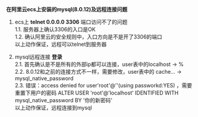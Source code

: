 **在阿里云ecs上安装的mysql(8.0.12)及远程连接问题**


1. ecs上 **telnet 0.0.0.0 3306** 端口访问不了的问题<br/>
   1.1. 服务器上确认3306的入口是OK<br/>
   1.2. 确认阿里云的安全规则中，入口方向是不是开了3306的端口<br/>
   以上动作保证，远程可以telnet到服务器<br/>

2. mysql远程连接 **登录** <br/>
   2.1. 首先确认是不是所有的外部ip都可以连接，user表中的localhost -> % <br/>
   2.2. 8.0.12和之前的连接方式不一样，需要修改，user表中的 cache... -> mysql_native_password <br/>
   2.3. 错误：access denied for user'root'@''(using passworkd:YES) ，需要重置下用户的密码 ALTER USER 'root'@'localhost' IDENTIFIED WITH mysql_native_password BY '你的新密码'<br/>
   以上动作保证，远程连接到mysql<br/>